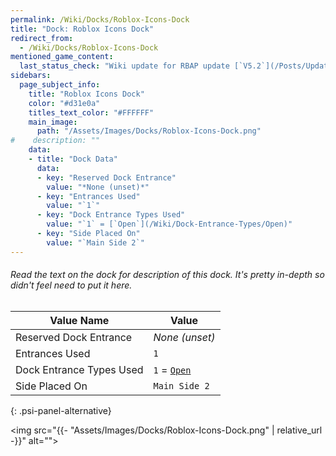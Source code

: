 ```yaml
---
permalink: /Wiki/Docks/Roblox-Icons-Dock
title: "Dock: Roblox Icons Dock"
redirect_from:
  - /Wiki/Docks/Roblox-Icons-Dock
mentioned_game_content:
  last_status_check: "Wiki update for RBAP update [`V5.2`](/Posts/Update-Log/5-2-0)"
sidebars:
  page_subject_info:
    title: "Roblox Icons Dock"
    color: "#d31e0a"
    titles_text_color: "#FFFFFF"
    main_image:
      path: "/Assets/Images/Docks/Roblox-Icons-Dock.png"
#    description: ""
    data:
    - title: "Dock Data"
      data:
      - key: "Reserved Dock Entrance"
        value: "*None (unset)*"
      - key: "Entrances Used"
        value: "`1`"
      - key: "Dock Entrance Types Used"
        value: "`1` = [`Open`](/Wiki/Dock-Entrance-Types/Open)"
      - key: "Side Placed On"
        value: "`Main Side 2`"
---
```


###### Read the text on the dock for description of this dock. It's pretty in-depth so didn't feel need to put it here.

| Value Name               | Value |
|-|-|
| Reserved Dock Entrance   | *None (unset)* |
| Entrances Used           | `1` |
| Dock Entrance Types Used | `1` = [`Open`](/Wiki/Dock-Entrance-Types/Open) |
| Side Placed On           | `Main Side 2` |
{: .psi-panel-alternative}

<img src="{{- "Assets/Images/Docks/Roblox-Icons-Dock.png" | relative_url -}}" alt="">